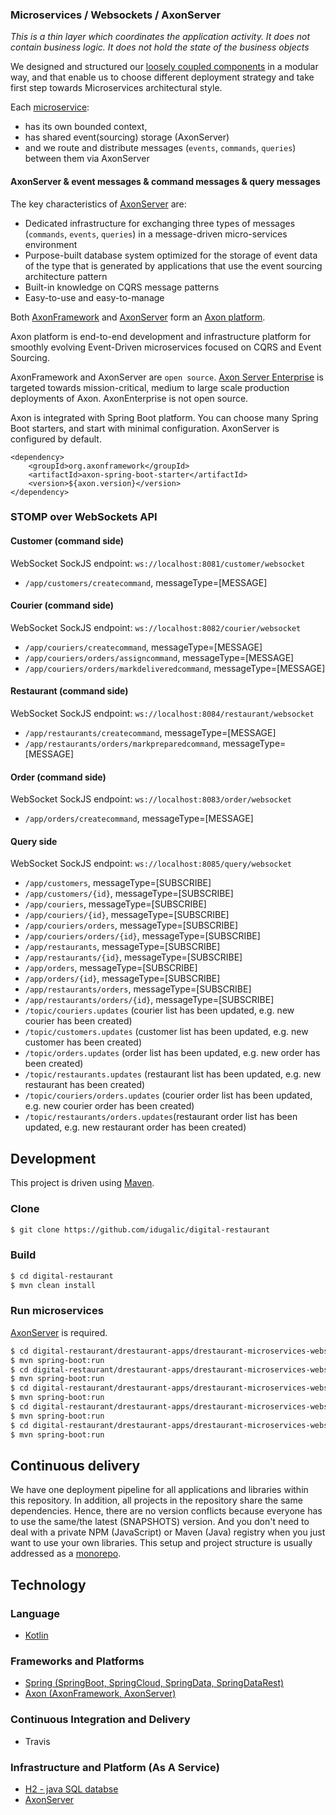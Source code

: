 ### Microservices / Websockets / AxonServer

*This is a thin layer which coordinates the application activity. It does not contain business logic. It does not hold the state of the business objects*

We designed and structured our [loosely coupled components](https://github.com/idugalic/digital-restaurant/tree/master/drestaurant-libs) in a modular way, 
and that enable us to choose different deployment strategy and take first step towards Microservices architectural style.

Each [microservice](https://github.com/idugalic/digital-restaurant/tree/master/drestaurant-apps/drestaurant-microservices-rest):

 - has its own bounded context,
 - has shared event(sourcing) storage (AxonServer)
 - and we route and distribute messages (`events`, `commands`, `queries`) between them via AxonServer
  
#### AxonServer & event messages & command messages & query messages

The key characteristics of [AxonServer](https://axoniq.io/product-overview/axon-server) are:
 
 - Dedicated infrastructure for exchanging three types of messages (`commands`, `events`, `queries`) in a message-driven micro-services environment
 - Purpose-built database system optimized for the storage of event data of the type that is generated by applications that use the event sourcing architecture pattern
 - Built-in knowledge on CQRS message patterns
 - Easy-to-use and easy-to-manage
 
Both [AxonFramework](https://axoniq.io/product-overview/axon-framework) and [AxonServer](https://axoniq.io/product-overview/axon-server) form an [Axon platform](https://docs.axoniq.io/reference-guide/).


Axon platform is end-to-end development and infrastructure platform for smoothly evolving Event-Driven microservices focused on CQRS and Event Sourcing.

AxonFramework and AxonServer are `open source`. [Axon Server Enterprise](https://axoniq.io/product-overview/axon-enterprise) is targeted towards mission-critical, medium to large scale production deployments of Axon. AxonEnterprise is not open source.

Axon is integrated with Spring Boot platform. You can choose many Spring Boot starters, and start with minimal configuration.
AxonServer is configured by default.

```
<dependency>
    <groupId>org.axonframework</groupId>
    <artifactId>axon-spring-boot-starter</artifactId>
    <version>${axon.version}</version>
</dependency>

```

### STOMP over WebSockets API


#### Customer (command side)

WebSocket SockJS endpoint: `ws://localhost:8081/customer/websocket`


 - `/app/customers/createcommand`, messageType=[MESSAGE]
 
#### Courier (command side) 

WebSocket SockJS endpoint: `ws://localhost:8082/courier/websocket`


 - `/app/couriers/createcommand`, messageType=[MESSAGE]
 - `/app/couriers/orders/assigncommand`, messageType=[MESSAGE]
 - `/app/couriers/orders/markdeliveredcommand`, messageType=[MESSAGE]
 
#### Restaurant (command side)

WebSocket SockJS endpoint: `ws://localhost:8084/restaurant/websocket`


 - `/app/restaurants/createcommand`, messageType=[MESSAGE]
 - `/app/restaurants/orders/markpreparedcommand`, messageType=[MESSAGE]
 
#### Order (command side)

WebSocket SockJS endpoint: `ws://localhost:8083/order/websocket`

 - `/app/orders/createcommand`, messageType=[MESSAGE]

#### Query side

WebSocket SockJS endpoint: `ws://localhost:8085/query/websocket`


 - `/app/customers`, messageType=[SUBSCRIBE]
 - `/app/customers/{id}`, messageType=[SUBSCRIBE]
 - `/app/couriers`, messageType=[SUBSCRIBE]
 - `/app/couriers/{id}`, messageType=[SUBSCRIBE]
 - `/app/couriers/orders`, messageType=[SUBSCRIBE]
 - `/app/couriers/orders/{id}`, messageType=[SUBSCRIBE]
 - `/app/restaurants`, messageType=[SUBSCRIBE]
 - `/app/restaurants/{id}`, messageType=[SUBSCRIBE]
 - `/app/orders`, messageType=[SUBSCRIBE]
 - `/app/orders/{id}`, messageType=[SUBSCRIBE]
 - `/app/restaurants/orders`, messageType=[SUBSCRIBE]
 - `/app/restaurants/orders/{id}`, messageType=[SUBSCRIBE]
 - `/topic/couriers.updates` (courier list has been updated, e.g. new courier has been created)
 - `/topic/customers.updates` (customer list has been updated, e.g. new customer has been created)
 - `/topic/orders.updates` (order list has been updated, e.g. new order has been created)
 - `/topic/restaurants.updates` (restaurant list has been updated, e.g. new restaurant has been created)
 - `/topic/couriers/orders.updates` (courier order list has been updated, e.g. new courier order has been created)
 - `/topic/restaurants/orders.updates`(restaurant order list has been updated, e.g. new restaurant order has been created)



## Development

This project is driven using [Maven][mvn].

### Clone

```bash
$ git clone https://github.com/idugalic/digital-restaurant
```

### Build

```bash
$ cd digital-restaurant
$ mvn clean install
```


### Run microservices

[AxonServer](https://axoniq.io/product-overview/axon-server) is required.

```bash
$ cd digital-restaurant/drestaurant-apps/drestaurant-microservices-websockets/drestaurant-microservices-websockets-comand-courier
$ mvn spring-boot:run
$ cd digital-restaurant/drestaurant-apps/drestaurant-microservices-websockets/drestaurant-microservices-websockets-comand-customer
$ mvn spring-boot:run
$ cd digital-restaurant/drestaurant-apps/drestaurant-microservices-websockets/drestaurant-microservices-websockets-comand-restaurant
$ mvn spring-boot:run
$ cd digital-restaurant/drestaurant-apps/drestaurant-microservices-websockets/drestaurant-microservices-websockets-comand-order
$ mvn spring-boot:run
$ cd digital-restaurant/drestaurant-apps/drestaurant-microservices-websockets/drestaurant-microservices-websockets-query
$ mvn spring-boot:run
```


## Continuous delivery

We have one deployment pipeline for all applications and libraries within this repository. In addition, all projects in the repository share the same dependencies. Hence, there are no version conflicts because everyone has to use the same/the latest (SNAPSHOTS) version. And you don't need to deal with a private NPM (JavaScript) or Maven (Java) registry when you just want to use your own libraries.
This setup and project structure is usually addressed as a [monorepo](https://medium.com/@maoberlehner/monorepos-in-the-wild-33c6eb246cb9).

## Technology

### Language
- [Kotlin][kotlin]

### Frameworks and Platforms
- [Spring (SpringBoot, SpringCloud, SpringData, SpringDataRest)][spring]
- [Axon (AxonFramework, AxonServer)][axonframework]

### Continuous Integration and Delivery 
- Travis

### Infrastructure and Platform (As A Service)
- [H2 - java SQL databse][h2]
- [AxonServer](https://axoniq.io/product-overview/axon-server)
 

[mvn]: https://maven.apache.org/
[kotlin]: https://kotlinlang.org/
[spring]: https://spring.io/
[axonframework]: https://axoniq.io/
[mysql]: https://www.mysql.com/
[h2]: http://h2database.com/html/main.html
[rabbitMQ]: https://www.rabbitmq.com/
[kafka]: https://kafka.apache.org/
[pivotalCF]: https://run.pivotal.io/

